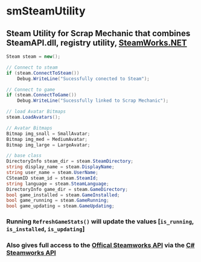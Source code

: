 # smSteamUtility
## Steam Utility for Scrap Mechanic that combines SteamAPI.dll, registry utility, [SteamWorks.NET](https://steamworks.github.io/)


```csharp
Steam steam = new();

// Connect to steam
if (steam.ConnectToSteam())
    Debug.WriteLine("Sucessfully conected to Steam");

// Connect to game
if (steam.ConnectToGame())
    Debug.WriteLine("Sucessfully linked to Scrap Mechanic");

// load Avatar Bitmaps
steam.LoadAvatars();

// Avatar Bitmaps
Bitmap img_snall = SmallAvatar;
Bitmap img_med = MediumAvatar;
Bitmap img_large = LargeAvatar;

// base class
DirectoryInfo steam_dir = steam.SteamDirectory;
string display_name = steam.DisplayName;
string user_name = steam.UserName;
CSteamID steam_id = steam.SteamId;
string language = steam.SteamLanguage; 
DirectoryInfo game_dir = steam.GameDirectory; 
bool game_installed = steam.GameInstalled;
bool game_running = steam.GameRunning;
bool game_updating = steam.GameUpdating;
```

### Running `RefreshGameStats()` will update the values [`is_running`, `is_installed`, `is_updating`]

### Also gives full access to the [Offical Steamworks API](https://partner.steamgames.com/doc/sdk/api) via the [C# Steamworks API](https://steamworks.github.io/)

